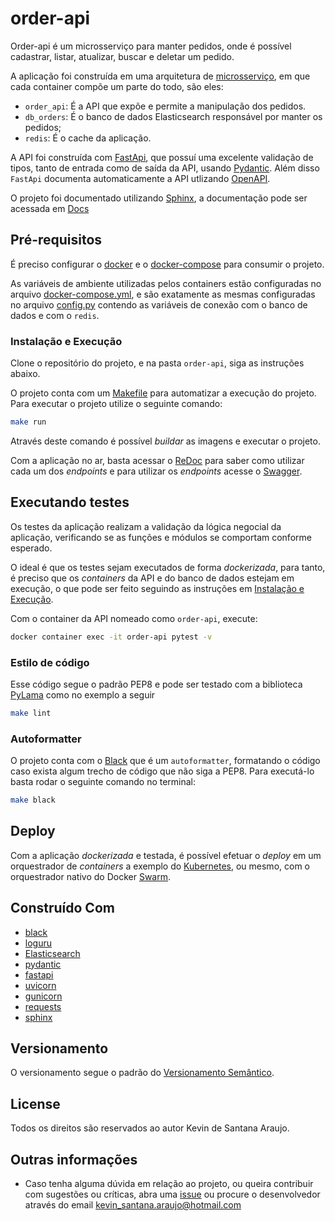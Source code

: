 # order-api

Order-api é um microsserviço para manter pedidos, onde é possível cadastrar, listar, atualizar, buscar e deletar um pedido.

A aplicação foi construída em uma arquitetura de [microsserviço](https://martinfowler.com/articles/microservices.html), em que cada container compõe um parte do todo, são eles:

* `order_api`: É a API que expõe e permite a manipulação dos pedidos.
* `db_orders`: É o banco de dados Elasticsearch responsável por manter os pedidos;
* `redis`: É o cache da aplicação.

A API foi construída com [FastApi](https://fastapi.tiangolo.com/), que possuí uma excelente validação de tipos, tanto de entrada como de saída da API, usando [Pydantic](https://pydantic-docs.helpmanual.io/). Além disso `FastApi` documenta automaticamente a API utlizando [OpenAPI](https://github.com/OAI/OpenAPI-Specification).

O projeto foi documentado utilizando [Sphinx](https://www.sphinx-doc.org/en/master/), a documentação pode ser acessada em [Docs](http://localhost:8000/)

## Pré-requisitos

É preciso configurar o [docker](https://docs.docker.com/) e o [docker-compose](https://docs.docker.com/compose/) para consumir o projeto.

As variáveis de ambiente utilizadas pelos containers estão configuradas no arquivo [docker-compose.yml](docker-compose.yml), e são exatamente as mesmas configuradas no arquivo [config.py](order-api/order_api/config.py) contendo as variáveis de conexão com o banco de dados e com o `redis`.

### Instalação e Execução

Clone o repositório do projeto, e na pasta `order-api`, siga as instruções abaixo.

O projeto conta com um [Makefile](https://en.wikipedia.org/wiki/Make_(software)#Makefile) para automatizar a execução do projeto. Para executar o projeto utilize o seguinte comando:

```bash
make run
```

Através deste comando é possível _buildar_ as imagens e executar o projeto.

Com a aplicação no ar, basta acessar o [ReDoc](http://localhost:8000/v1/docs) para saber como utilizar cada um dos *endpoints* e para utilizar os *endpoints* acesse o [Swagger](http://localhost:8000/v1/swagger).

## Executando testes

Os testes da aplicação realizam a validação da lógica negocial da aplicação, verificando se as funções e módulos se comportam conforme esperado.

O ideal é que os testes sejam executados de forma _dockerizada_, para tanto,  é preciso que os _containers_ da API e do banco de dados estejam em execução, o que pode ser feito seguindo as instruções em [Instalação e Execução]().

Com o container da API nomeado como `order-api`, execute:

```bash
docker container exec -it order-api pytest -v
```

### Estilo de código

Esse código segue o padrão PEP8 e pode ser testado com a biblioteca [PyLama](https://github.com/klen/pylama) como no exemplo a seguir

```bash
make lint
```

### Autoformatter

O projeto conta com o [Black](https://github.com/psf/black) que é um `autoformatter`, formatando o código caso exista algum trecho de código que não siga a PEP8. Para executá-lo basta rodar o seguinte comando no terminal:

```bash
make black
```

## Deploy

Com a aplicação _dockerizada_ e testada, é possível efetuar o _deploy_ em um orquestrador de _containers_ a exemplo do [Kubernetes](https://kubernetes.io/pt/), ou mesmo, com o orquestrador nativo do Docker [Swarm](https://docs.docker.com/engine/swarm/).

## Construído Com

* [black](https://github.com/psf/black)
* [loguru](https://github.com/Delgan/loguru)
* [Elasticsearch](https://www.elastic.co/elasticsearch/)
* [pydantic](https://pydantic-docs.helpmanual.io)
* [fastapi](https://fastapi.tiangolo.com)
* [uvicorn](https://www.uvicorn.org)
* [gunicorn](https://gunicorn.org)
* [requests](https://requests.readthedocs.io/en/master/)
* [sphinx](https://www.sphinx-doc.org/en/master/)

## Versionamento

O versionamento segue o padrão do [Versionamento Semântico](http://semver.org/).

## License

Todos os direitos são reservados ao autor Kevin de Santana Araujo.

## Outras informações

* Caso tenha alguma dúvida em relação ao projeto, ou queira contribuir com sugestões ou críticas, abra uma [issue]() ou procure o desenvolvedor através do email kevin_santana.araujo@hotmail.com
